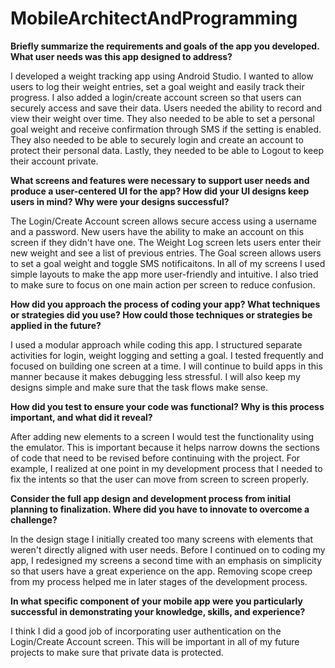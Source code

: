 # MobileArchitectAndProgramming


**Briefly summarize the requirements and goals of the app you developed. What user needs was this app designed to address?**

I developed a weight tracking app using Android Studio. I wanted to allow users to log their weight entries, set a goal weight and easily track their progress. I also added a login/create account screen so that users can securely access and save their data. Users needed the ability to record and view their weight over time. They also needed to be able to set a personal goal weight and receive confirmation through SMS if the setting is enabled. They also needed to be able to securely login and create an account to protect their personal data. Lastly, they needed to be able to Logout to keep their account private. 

**What screens and features were necessary to support user needs and produce a user-centered UI for the app? How did your UI designs keep users in mind? Why were your designs successful?**

The Login/Create Account screen allows secure access using a username and a password. New users have the ability to make an account on this screen if they didn't have one. The Weight Log screen lets users enter their new weight and see a list of previous entries. The Goal screen allows users to set a goal weight and toggle SMS notificaitons. In all of my screens I used simple layouts to make the app more user-friendly and intuitive. I also tried to make sure to focus on one main action per screen to reduce confusion.

**How did you approach the process of coding your app? What techniques or strategies did you use? How could those techniques or strategies be applied in the future?**

I used a modular approach while coding this app. I structured separate activities for login, weight logging and setting a goal. I tested frequently and focused on building one screen at a time. I will continue to build apps in this manner because it makes debugging less stressful. I will also keep my designs simple and make sure that the task flows make sense. 

**How did you test to ensure your code was functional? Why is this process important, and what did it reveal?**

After adding new elements to a screen I would test the functionality using the emulator. This is important because it helps narrow downs the sections of code that need to be revised before continuing with the project. For example, I realized at one point in my development process that I needed to fix the intents so that the user can move from screen to screen properly.

**Consider the full app design and development process from initial planning to finalization. Where did you have to innovate to overcome a challenge?**

In the design stage I initially created too many screens with elements that weren't directly aligned with user needs. Before I continued on to coding my app, I redesigned my screens a second time with an emphasis on simplicity so that users have a great experience on the app. Removing scope creep from my process helped me in later stages of the development process.

**In what specific component of your mobile app were you particularly successful in demonstrating your knowledge, skills, and experience?**

I think I did a good job of incorporating user authentication on the Login/Create Account screen. This will be important in all of my future projects to make sure that private data is protected. 
